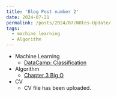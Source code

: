 ```yaml
---
title: 'Blog Post number 2'
date: 2024-07-21
permalink: /posts/2024/07/NOtes-Update/
tags:
  - machine learning
  - Algorithm
---
```


- Machine Learning
  - [DataCamp: Classification](https://yuyulyu.github.io/machine-learning/DataCamp-Classification/)
- Algorithm
  - [Chapter 3 Big O]()
- CV
  - CV file has been uploaded.